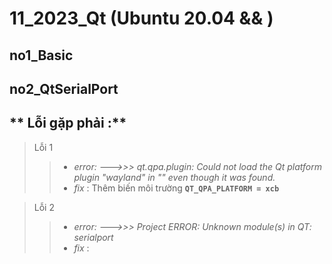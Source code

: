 # 11_2023_Qt (Ubuntu 20.04 && )

## **no1_Basic**


## **no2_QtSerialPort**

## ** Lỗi gặp phải :**
> Lỗi 1
>>- _error: --->>> qt.qpa.plugin: Could not load the Qt platform plugin "wayland" in "" even though it was found._
>>- _fix_ : Thêm biến môi trường  **```QT_QPA_PLATFORM = xcb```**

> Lỗi 2
>>- _error: --->>> Project ERROR: Unknown module(s) in QT: serialport_
>>- _fix_ : 
